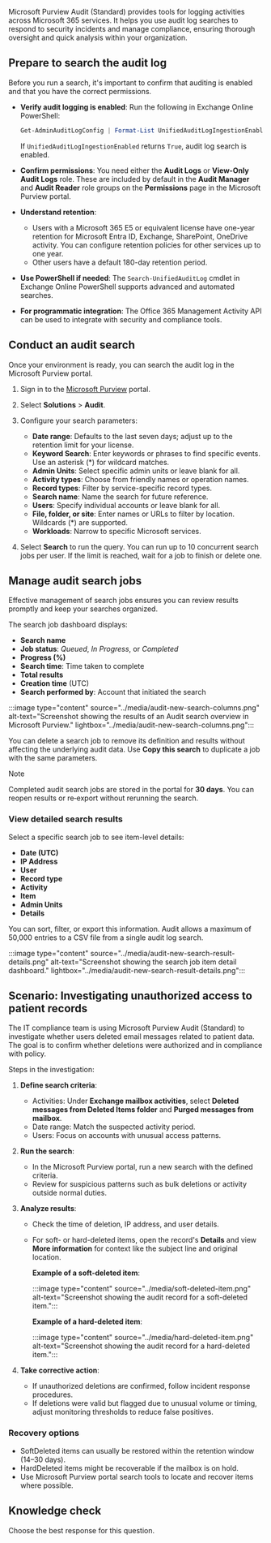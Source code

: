 Microsoft Purview Audit (Standard) provides tools for logging activities across Microsoft 365 services. It helps you use audit log searches to respond to security incidents and manage compliance, ensuring thorough oversight and quick analysis within your organization.

## Prepare to search the audit log

Before you run a search, it's important to confirm that auditing is enabled and that you have the correct permissions.

- **Verify audit logging is enabled**: Run the following in Exchange Online PowerShell:

  ```powershell
  Get-AdminAuditLogConfig | Format-List UnifiedAuditLogIngestionEnabled
  ```

  If `UnifiedAuditLogIngestionEnabled` returns `True`, audit log search is enabled.

- **Confirm permissions**: You need either the **Audit Logs** or **View-Only Audit Logs** role. These are included by default in the **Audit Manager** and **Audit Reader** role groups on the **Permissions** page in the Microsoft Purview portal.

- **Understand retention**:

  - Users with a Microsoft 365 E5 or equivalent license have one-year retention for Microsoft Entra ID, Exchange, SharePoint, OneDrive activity. You can configure retention policies for other services up to one year.
  - Other users have a default 180-day retention period.

- **Use PowerShell if needed**: The `Search-UnifiedAuditLog` cmdlet in Exchange Online PowerShell supports advanced and automated searches.

- **For programmatic integration**: The Office 365 Management Activity API can be used to integrate with security and compliance tools.

## Conduct an audit search

Once your environment is ready, you can search the audit log in the Microsoft Purview portal.

1. Sign in to the [Microsoft Purview](https://purview.microsoft.com/?azure-portal=true) portal.

1. Select **Solutions** > **Audit**.

1. Configure your search parameters:

   - **Date range**: Defaults to the last seven days; adjust up to the retention limit for your license.
   - **Keyword Search**: Enter keywords or phrases to find specific events. Use an asterisk (*) for wildcard matches.
   - **Admin Units**: Select specific admin units or leave blank for all.
   - **Activity types**: Choose from friendly names or operation names.
   - **Record types**: Filter by service-specific record types.
   - **Search name**: Name the search for future reference.
   - **Users**: Specify individual accounts or leave blank for all.
   - **File, folder, or site**: Enter names or URLs to filter by location. Wildcards (*) are supported.
   - **Workloads**: Narrow to specific Microsoft services.

1. Select **Search** to run the query. You can run up to 10 concurrent search jobs per user. If the limit is reached, wait for a job to finish or delete one.

## Manage audit search jobs

Effective management of search jobs ensures you can review results promptly and keep your searches organized.

The search job dashboard displays:

- **Search name**
- **Job status**: _Queued_, _In Progress_, or _Completed_
- **Progress (%)**
- **Search time**: Time taken to complete
- **Total results**
- **Creation time** (UTC)
- **Search performed by**: Account that initiated the search

:::image type="content" source="../media/audit-new-search-columns.png" alt-text="Screenshot showing the results of an Audit search overview in Microsoft Purview." lightbox="../media/audit-new-search-columns.png":::

You can delete a search job to remove its definition and results without affecting the underlying audit data. Use **Copy this search** to duplicate a job with the same parameters.

> [!NOTE]
> Completed audit search jobs are stored in the portal for **30 days**. You can reopen results or re‑export without rerunning the search.

### View detailed search results

Select a specific search job to see item-level details:

- **Date (UTC)**
- **IP Address**
- **User**
- **Record type**
- **Activity**
- **Item**
- **Admin Units**
- **Details**

You can sort, filter, or export this information. Audit allows a maximum of 50,000 entries to a CSV file from a single audit log search.

:::image type="content" source="../media/audit-new-search-result-details.png" alt-text="Screenshot showing the search job item detail dashboard." lightbox="../media/audit-new-search-result-details.png":::

## Scenario: Investigating unauthorized access to patient records

The IT compliance team is using Microsoft Purview Audit (Standard) to investigate whether users deleted email messages related to patient data. The goal is to confirm whether deletions were authorized and in compliance with policy.

Steps in the investigation:

1. **Define search criteria**:

   - Activities: Under **Exchange mailbox activities**, select **Deleted messages from Deleted Items folder** and **Purged messages from mailbox**.
   - Date range: Match the suspected activity period.
   - Users: Focus on accounts with unusual access patterns.

1. **Run the search**:

   - In the Microsoft Purview portal, run a new search with the defined criteria.
   - Review for suspicious patterns such as bulk deletions or activity outside normal duties.

1. **Analyze results**:

   - Check the time of deletion, IP address, and user details.
   - For soft- or hard-deleted items, open the record's **Details** and view **More information** for context like the subject line and original location.

     **Example of a soft-deleted item**:
  
      :::image type="content" source="../media/soft-deleted-item.png" alt-text="Screenshot showing the audit record for a soft-deleted item.":::

     **Example of a hard-deleted item**:

        :::image type="content" source="../media/hard-deleted-item.png" alt-text="Screenshot showing the audit record for a hard-deleted item.":::

1. **Take corrective action**:

   - If unauthorized deletions are confirmed, follow incident response procedures.
   - If deletions were valid but flagged due to unusual volume or timing, adjust monitoring thresholds to reduce false positives.

### Recovery options

- SoftDeleted items can usually be restored within the retention window (14–30 days).
- HardDeleted items might be recoverable if the mailbox is on hold.
- Use Microsoft Purview portal search tools to locate and recover items where possible.

## Knowledge check

Choose the best response for this question.
